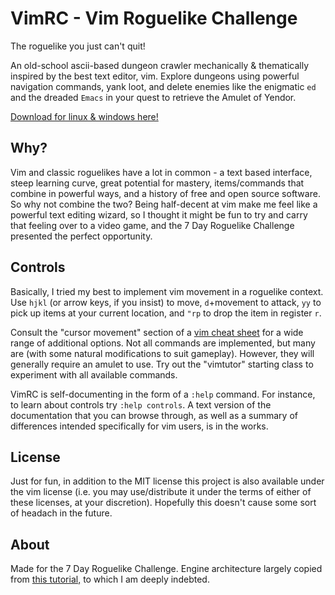 # VimRC - Vim Roguelike Challenge 

The roguelike you just can't quit!

An old-school ascii-based dungeon crawler mechanically & thematically inspired by the best text editor, vim.  Explore dungeons using powerful navigation commands, yank loot, and delete enemies like the enigmatic `ed` and the dreaded `Emacs` in your quest to retrieve the Amulet of Yendor.

[Download for linux & windows here!](https://averyhiebert.itch.io/vim-roguelike-challenge)

## Why?

Vim and classic roguelikes have a lot in common - a text based interface, steep learning curve, great potential for mastery, items/commands that combine in powerful ways, and a history of free and open source software.  So why not combine the two?  Being half-decent at vim make me feel like a powerful text editing wizard, so I thought it might be fun to try and carry that feeling over to a video game, and the 7 Day Roguelike Challenge presented the perfect opportunity.

## Controls

Basically, I tried my best to implement vim movement in a roguelike context. Use `hjkl` (or arrow keys, if you insist) to move, `d`+movement to attack, `yy` to pick up items at your current location, and `"rp` to drop the item in register `r`.

Consult the "cursor movement" section of a [vim cheat sheet](https://vim.rtorr.com/) for a wide range of additional options. Not all commands are implemented, but many are (with some natural modifications to suit gameplay). However, they will generally require an amulet to use. Try out the "vimtutor" starting class to experiment with all available commands.

VimRC is self-documenting in the form of a `:help` command.  For instance, to learn about controls try `:help controls`.  A text version of the documentation that you can browse through, as well as a summary of differences intended specifically for vim users, is in the works. 

## License

Just for fun, in addition to the MIT license this project is also available under the vim license (i.e. you may use/distribute it under the terms of either of these licenses, at your discretion). Hopefully this doesn't cause some sort of headach in the future.


## About

Made for the 7 Day Roguelike Challenge.  Engine architecture largely copied from [this tutorial,](https://rogueliketutorials.com/tutorials/tcod/v2/) to which I am deeply indebted.
